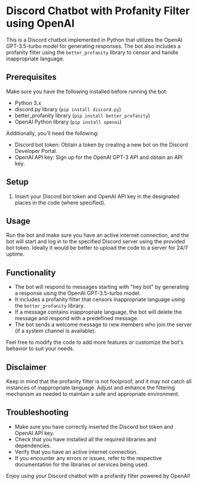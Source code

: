 # Discord Chatbot with Profanity Filter using OpenAI

This is a Discord chatbot implemented in Python that utilizes the OpenAI GPT-3.5-turbo model for generating responses. The bot also includes a profanity filter using the `better_profanity` library to censor and handle inappropriate language.

## Prerequisites

Make sure you have the following installed before running the bot:

- Python 3.x
- discord.py library (`pip install discord.py`)
- better_profanity library (`pip install better_profanity`)
- OpenAI Python library (`pip install openai`)

Additionally, you'll need the following:

- Discord bot token: Obtain a token by creating a new bot on the Discord Developer Portal.
- OpenAI API key: Sign up for the OpenAI GPT-3 API and obtain an API key.

## Setup

1. Insert your Discord bot token and OpenAI API key in the designated places in the code (where specified).

## Usage

Run the bot and make sure you have an active internet connection, and the bot will start and log in to the specified Discord server using the provided bot token. Ideally it would be better to upload the code to a server for 24/7 uptime.

## Functionality

- The bot will respond to messages starting with "hey bot" by generating a response using the OpenAI GPT-3.5-turbo model.
- It includes a profanity filter that censors inappropriate language using the `better_profanity` library.
- If a message contains inappropriate language, the bot will delete the message and respond with a predefined message.
- The bot sends a welcome message to new members who join the server (if a system channel is available).

Feel free to modify the code to add more features or customize the bot's behavior to suit your needs.

## Disclaimer

Keep in mind that the profanity filter is not foolproof, and it may not catch all instances of inappropriate language. Adjust and enhance the filtering mechanism as needed to maintain a safe and appropriate environment.

## Troubleshooting

- Make sure you have correctly inserted the Discord bot token and OpenAI API key.
- Check that you have installed all the required libraries and dependencies.
- Verify that you have an active internet connection.
- If you encounter any errors or issues, refer to the respective documentation for the libraries or services being used.

Enjoy using your Discord chatbot with a profanity filter powered by OpenAI!

